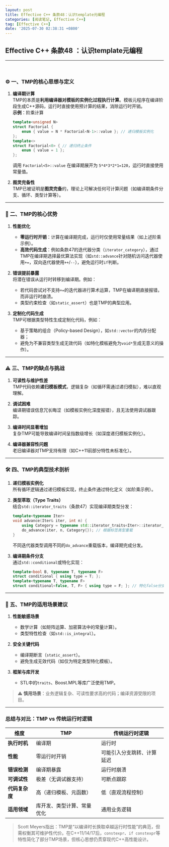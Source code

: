 ```yaml
---
layout: post
title: Effective C++ 条款48：认识template元编程
categories: [阅读笔记, Effective C++]
tag: [Effective C++]
date: '2025-07-30 02:38:31 +0800'
---
```


## **Effective C++ 条款48 ：认识template元编程**

---

<br/>

### ⚙️ **一、TMP的核心思想与定义**

1. **编译期计算**  
   TMP的本质是**利用编译器对模板的实例化过程执行计算**。模板元程序在编译阶段生成C++源码，运行时直接使用预计算的结果，消除运行时开销。  
   **示例**：阶乘计算  
   ```cpp
   template<unsigned N>
   struct Factorial {
       enum { value = N * Factorial<N-1>::value }; // 递归模板实例化
   };
   template<>
   struct Factorial<0> { // 递归终止条件
       enum { value = 1 };
   };
   ```
   调用 `Factorial<5>::value` 在编译期展开为 `5*4*3*2*1=120`，运行时直接使用常量值。

2. **图灵完备性**  
   TMP已被证明是**图灵完备**的，理论上可解决任何可计算问题（如编译期条件分支、循环、类型计算等）。

---

### 🚀 **二、TMP的核心优势**

1. **性能优化**  
   - **零运行时开销**：计算在编译期完成，运行时仅使用常量结果（如上述阶乘示例）。  
   - **高效代码生成**：例如条款47的迭代器分类（`iterator_category`），通过TMP在编译期选择最优算法实现（如`std::advance`针对随机访问迭代器使用`+=`，双向迭代器使用`++`/`--`），避免运行时`if`判断。  

2. **错误提前暴露**  
   将潜在错误从运行时转移到编译期。例如：  
   - 若代码尝试对不支持`+=`的迭代器进行算术运算，TMP在编译期直接报错，而非运行时崩溃。  
   - 类型约束检查（如`static_assert`）也是TMP的典型应用。

3. **定制化代码生成**  
   TMP可根据类型特性生成定制化代码，例如：  
   - 基于策略的组合（Policy-based Design），如`std::vector`的内存分配器；  
   - 避免为不兼容类型生成无效代码（如特化模板避免为`void*`生成无意义的操作）。

---

### ⚠️ **三、TMP的缺点与挑战**

1. **可读性与维护性差**  
   TMP代码依赖**递归模板模式**，逻辑复杂（如循环需通过递归模拟），难以直观理解。

2. **调试困难**  
   编译期错误信息冗长晦涩（如模板实例化深度报错），且无法使用调试器跟踪。

3. **编译时间显著增加**  
   复杂TMP可能导致编译时间呈指数级增长（如深度递归模板实例化）。

4. **编译器兼容性问题**  
   老旧编译器对TMP支持有限（如C++11前部分特性未标准化）。

---

### 🛠️ **四、TMP的典型技术剖析**

1. **递归模板实例化**  
   所有循环逻辑通过递归模板实现，终止条件通过特化定义（如阶乘示例）。

2. **类型萃取（Type Traits）**  
   结合`std::iterator_traits`（条款47）实现编译期类型分发：  
   ```cpp
   template<typename Iter>
   void advance(Iter& iter, int n) {
       using Category = typename std::iterator_traits<Iter>::iterator_category;
       do_advance(iter, n, Category{}); // 根据标签类型重载
   }
   ```
   不同迭代器类型调用不同的`do_advance`重载版本，编译期完成分发。

3. **编译期条件分支**  
   通过`std::conditional`或特化实现：  
   ```cpp
   template<bool B, typename T, typename F>
   struct conditional { using type = T; };
   template<typename T, typename F>
   struct conditional<false, T, F> { using type = F; }; // 特化false分支
   ```

---

### 💎 **五、TMP的适用场景建议**

1. **性能敏感场景**  
   - 数学计算（如矩阵运算、加密算法中的常量计算）。  
   - 类型特性检查（如`std::is_integral`）。  

2. **安全关键代码**  
   - 编译期断言（`static_assert`）。  
   - 避免生成无效代码（如仅为特定类型特化模板）。  

3. **框架与库开发**  
   - STL中的`traits`、Boost.MPL等库广泛使用TMP。  

> ⚠️ **慎用场景**：业务逻辑复杂、可读性要求高的代码；编译资源受限的项目。

---

### **总结与对比：TMP vs 传统运行时逻辑**

| **维度**       | **TMP**                    | **传统运行时逻辑**         |
| -------------- | -------------------------- | -------------------------- |
| **执行时机**   | 编译期                     | 运行时                     |
| **性能**       | 零运行时开销               | 可能引入分支跳转、计算延迟 |
| **错误检测**   | 编译期暴露                 | 运行时崩溃                 |
| **可调试性**   | 极差（无调试器支持）       | 可断点跟踪                 |
| **代码复杂度** | 高（递归模板、元函数）     | 低（直观流程控制）         |
| **适用领域**   | 库开发、类型计算、常量优化 | 通用业务逻辑               |

> Scott Meyers指出：TMP是“以编译时长换取卓越运行时性能”的典范，但需权衡其可维护性代价。在C++11/14/17后，`constexpr`、`if constexpr`等特性简化了部分TMP场景，但核心思想仍贯穿现代C++高性能设计。
